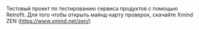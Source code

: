 Тестовый проект по тестированию сервиса продуктов с помощью Retrofit.
Для того чтобы открыть майнд-карту проверок, скачайте Xmind ZEN (https://www.xmind.net/zen/) 